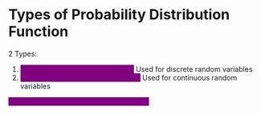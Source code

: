 # Types of Probability Distribution Function

2 Types:

1. <mark style="color:purple;background-color:purple;">**Probability Mass Function (PMF):**</mark> Used for discrete random variables
2. <mark style="color:purple;background-color:purple;">**Probability Density Function (PDF):**</mark> Used for continuous random variables



<mark style="color:purple;background-color:purple;">**Cummulative Distribution Function (CDF)**</mark>
